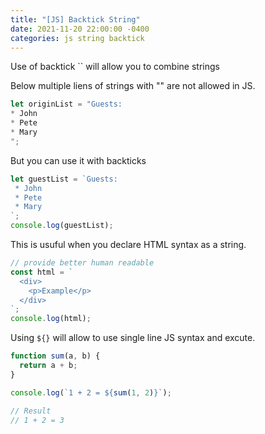 ```yaml
---
title: "[JS] Backtick String"
date: 2021-11-20 22:00:00 -0400
categories: js string backtick
---
```


Use of backtick `` will allow you to combine strings

Below multiple liens of strings with "" are not allowed in JS.

```js
let originList = "Guests:
* John
* Pete
* Mary
";
```

But you can use it with backticks

```js
let guestList = `Guests:
 * John
 * Pete
 * Mary
`;
console.log(guestList);
```

This is usuful when you declare HTML syntax as a string.

```js
// provide better human readable
const html = `
  <div>
    <p>Example</p>
  </div>
`;
console.log(html);
```

Using `${}` will allow to use single line JS syntax and excute.

```js
function sum(a, b) {
  return a + b;
}

console.log(`1 + 2 = ${sum(1, 2)}`);

// Result
// 1 + 2 = 3
```
